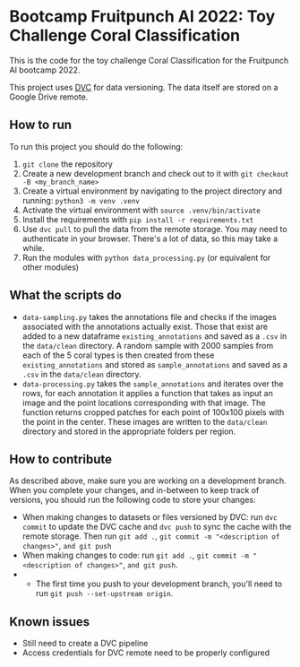 # Bootcamp Fruitpunch AI 2022: Toy Challenge Coral Classification
This is the code for the toy challenge Coral Classification for the Fruitpunch AI bootcamp 2022.

This project uses [DVC](dvc.org) for data versioning. The data itself are stored on a Google Drive remote.

## How to run

To run this project you should do the following:

1. `git clone` the repository
1. Create a new development branch and check out to it with `git checkout -B <my_branch_name>`
1. Create a virtual environment by navigating to the project directory and running: `python3 -m venv .venv`
1. Activate the virtual environment with `source .venv/bin/activate`
1. Install the requirements with `pip install -r requirements.txt`
1. Use `dvc pull` to pull the data from the remote storage. You may need to authenticate in your browser. There's a lot of data, so this may take a while.
1. Run the modules with `python data_processing.py` (or equivalent for other modules)

## What the scripts do

- `data-sampling.py` takes the annotations file and checks if the images associated with the annotations actually exist. Those that exist are added to a new dataframe `existing_annotations` and saved as a `.csv` in the `data/clean` directory. A random sample with 2000 samples from each of the 5 coral types is then created from these `existing_annotations` and stored as `sample_annotations` and saved as a `.csv` in the `data/clean` directory.
- `data-processing.py` takes the `sample_annotations` and iterates over the rows, for each annotation it applies a function that takes as input an image and the point locations corresponding with that image. The function returns cropped patches for each point of 100x100 pixels with the point in the center. These images are written to the `data/clean` directory and stored in the appropriate folders per region.

## How to contribute
As described above, make sure you are working on a development branch. When you complete your changes, and in-between to keep track of versions, you should run the following code to store your changes:

- When making changes to datasets or files versioned by DVC: run `dvc commit` to update the DVC cache and `dvc push` to sync the cache with the remote storage. Then run `git add .`, `git commit -m "<description of changes>"`, `and git push`
- When making changes to code: run `git add .`, `git commit -m "<description of changes>"`, `and git push`.
- - The first time you push to your development branch, you'll need to run `git push --set-upstream origin`.

## Known issues
- Still need to create a DVC pipeline
- Access credentials for DVC remote need to be properly configured
